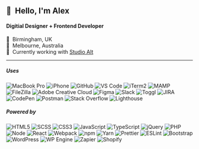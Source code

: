 <h2>👋&nbsp;&nbsp;Hello, I'm Alex</h2>
<h4>Digitial Designer + Frontend Developer</h4>

🏡&nbsp;&nbsp;Birmingham, UK<br/>
📍&nbsp;&nbsp;Melbourne, Australia<br/>
🏢&nbsp;&nbsp;Currently working with <a href="https://studioalt.com.au/" target="_blank">Studio Alt</a>

<hr/>
<h5>Uses</h5>

![MacBook Pro](https://img.shields.io/badge/Apple-f6f8fa.svg?logo=apple&logoColor=100000)
![iPhone](https://img.shields.io/badge/iPhone-f6f8fa.svg?logo=iOS&logoColor=100000)
![GitHub](https://img.shields.io/badge/GitHub-f6f8fa.svg?logo=github&logoColor=100000)
![VS Code](https://img.shields.io/badge/VS%20Code-f6f8fa?style=flat&logo=visual-studio-code&logoColor=007ACC)
![iTerm2](https://img.shields.io/badge/iTerm2-f6f8fa.svg?logo=iTerm2&logoColor=000000)
![MAMP](https://img.shields.io/badge/MAMP-f6f8fa?style=flat&logo=mamp&logoColor=02749C)
![FileZilla](https://img.shields.io/badge/FileZilla-f6f8fa?style=flat&logo=FileZilla&logoColor=BF0000)
![Adobe Creative Cloud](https://img.shields.io/badge/Adobe-f6f8fa?logo=Adobe-Creative-Cloud&logoColor=DA1F26)
![Figma](https://img.shields.io/badge/Figma-f6f8fa?logo=figma&logoColor=F24E1E)
![Slack](https://img.shields.io/badge/Slack-f6f8fa?logo=slack&logoColor=4A154B)
![Toggl](https://img.shields.io/badge/Toggl-f6f8fa?logo=toggl&logoColor=E01B22)
![JIRA](https://img.shields.io/badge/JIRA-f6f8fa?logo=jira&logoColor=0052CC)
![CodePen](https://img.shields.io/badge/CodePen-f6f8fa.svg?logo=codePen&logoColor=000000)
![Postman](https://img.shields.io/badge/Postman-f6f8fa.svg?logo=postman&logoColor=FF6C37)
![Stack Overflow](https://img.shields.io/badge/Stack%20Overflow-f6f8fa.svg?logo=stack-overflow&logoColor=F58025)
![Lighthouse](https://img.shields.io/badge/Lighthouse-f6f8fa.svg?logo=Lighthouse&logoColor=F44B21)

<h5>Powered by</h5>

![HTML5](https://img.shields.io/badge/-HTML5-E34F26?style=flat&logo=html5&logoColor=white)
![SCSS](https://img.shields.io/badge/-SCSS-CC6699?style=flat&logo=sass&logoColor=white)
![CSS3](https://img.shields.io/badge/-CSS3-1572B6?style=flat&logo=css3)
![JavaScript](https://img.shields.io/badge/JavaScript-323330.svg?logo=javascript&logoColor=white)
![TypeScript](https://img.shields.io/badge/TypeScript-007ACC.svg?logo=typescript&logoColor=white)
![jQuery](https://img.shields.io/badge/jQuery-0769AD.svg?logo=jquery&logoColor=white)
![PHP](https://img.shields.io/badge/PHP-777BB4.svg?logo=php&logoColor=white)
![Node](https://img.shields.io/badge/Node.js-43853D.svg?logo=node.js&logoColor=white)
![React](https://img.shields.io/badge/React-20232a.svg?logo=react&logoColor=white)
![Webpack](https://img.shields.io/badge/-Webpack-007ACC?style=flat&logo=webpack&logoColor=white)
![npm](https://img.shields.io/badge/-npm-CB3837?style=flat&logo=npm&logoColor=white)
![Yarn](https://img.shields.io/badge/-Yarn-2C8EBB?style=flat&logo=Yarn&logoColor=white)
![Prettier](https://img.shields.io/badge/-Prettier-F7B93E?style=flat&logo=Prettier&logoColor=white)
![ESLint](https://img.shields.io/badge/-ESLint-4B32C3?style=flat&logo=ESLint&logoColor=white)
![Bootstrap](https://img.shields.io/badge/Bootstrap-563D7C.svg?logo=bootstrap&logoColor=white)
![WordPress](https://img.shields.io/badge/WordPress-21759B.svg?logo=wordpress&logoColor=white)
![WP Engine](https://img.shields.io/badge/WP%20Engine-0ECAD4.svg?logo=WPEngine&logoColor=white)
![Zapier](https://img.shields.io/badge/Zapier-FF4A00.svg?logo=zapier&logoColor=white)
![Shopify](https://img.shields.io/badge/Shopify-7AB55C.svg?logo=shopify&logoColor=white)

<!--
- 👋 Hi, I’m @alw-codebase
- 👀 I’m interested in ...
- 🌱 I’m currently learning ...
- 💞️ I’m looking to collaborate on ...
- 📫 How to reach me ...
-->

<!--
alw-codebase/alw-codebase is a ✨ special ✨ repository because its `README.md` (this file) appears on your GitHub profile.
You can click the Preview link to take a look at your changes.
-->
